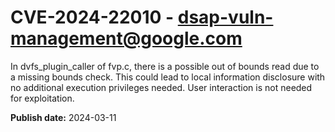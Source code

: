 # CVE-2024-22010 - dsap-vuln-management@google.com

In dvfs_plugin_caller of fvp.c, there is a possible out of bounds read due to a missing bounds check. This could lead to local information disclosure with no additional execution privileges needed. User interaction is not needed for exploitation.

**Publish date:** 2024-03-11

